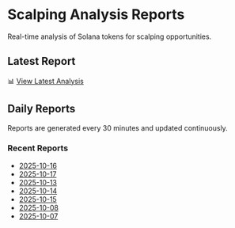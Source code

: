 # Scalping Analysis Reports

Real-time analysis of Solana tokens for scalping opportunities.

## Latest Report

📊 [View Latest Analysis](LATEST.md)

## Daily Reports

Reports are generated every 30 minutes and updated continuously.

### Recent Reports
- [2025-10-16](2025-10-16.md)
- [2025-10-17](2025-10-17.md)
- [2025-10-13](2025-10-13.md)
- [2025-10-14](2025-10-14.md)
- [2025-10-15](2025-10-15.md)
- [2025-10-08](2025-10-08.md)
- [2025-10-07](2025-10-07.md)

